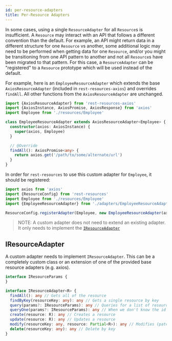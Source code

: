```yaml
---
id: per-resource-adapters
title: Per-Resource Adapters
---
```


In some cases, using a single `ResourceAdapter` for all `Resource`s is insufficient. A `Resource` may interact with an API that follows a different convention than the default. For example, an API might return data in a different structure for one `Resource` vs another, some additional logic may need to be performed when getting data for one `Resource`, and/or you might be transitioning from one API pattern to another and not all `Resource`s have been migrated to that pattern. For this case, a `ResourceAdapter` can be "registered" to a `Resource` prototype which will be used instead of the default.

For example, here is an `EmployeeResourceAdapter` which extends the base `AxiosResourceAdapter` (included in `rest-resources-axios`) and overrides `findAll`. All other functions from the `AxiosResourceAdapter` are unchanged.

```typescript
import {AxiosResourceAdapter} from 'rest-resources-axios'
import {AxiosInstance, AxiosPromise, AxiosResponse} from 'axios'
import Employee from './resources/Employee'

class EmployeeResourceAdapter extends AxiosResourceAdapter<Employee> {
  constructor(axios: AxiosInstance) {
    super(axios, Employee)
  }

  // @Override
  findAll(): AxiosPromise<any> {
    return axios.get('/path/to/some/alternate/url')
  }
}
```

In order for `rest-resources` to use this custom adapter for `Employee`, it should be registered: 
```typescript
import axios from 'axios'
import {ResourceConfig} from 'rest-resources'
import Employee from './resources/Employee'
import {EmployeeResourceAdapter} from './adapters/EmployeeResourceAdapter'

ResourceConfig.registerAdapter(Employee, new EmployeeResourceAdapter(axios))
```

> NOTE: A custom adapter does not need to extend an existing adapter. It only needs to implement the [`IResourceAdapter`](per-resource-adapters.md#iresourceadapter)

## IResourceAdapter
 A custom adapter needs to implement `IResourceAdapter`. This can be a completely custom class or an extension of one of the provided base resource adapters (e.g. axios).
 
 ```typescript
 interface IResourceParams {
 }
 
 interface IResourceAdapter<R> {
   findAll(): any // Gets all of the resource
   findByKey(resourceKey: any): any // Gets a single resource by key
   query(params?: IResourceParams): any // Queries for a list of resources given the query params
   queryOne(params?: IResourceParams): any // When we don't know the id but we know the endpoint will give us a single resource
   create(resource: R): any // Creates a resource
   update(resource: R): any // Updates a resource
   modify(resourceKey: any, resource: Partial<R>): any // Modifies (patches) a resource
   delete(resourceKey: any): any // Delete by key
 }
 ```
